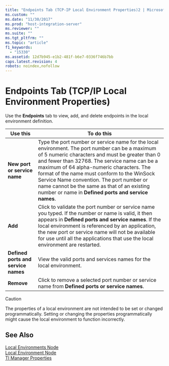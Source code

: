 ```yaml
---
title: "Endpoints Tab (TCP-IP Local Environment Properties)2 | Microsoft Docs"
ms.custom: ""
ms.date: "11/30/2017"
ms.prod: "host-integration-server"
ms.reviewer: ""
ms.suite: ""
ms.tgt_pltfrm: ""
ms.topic: "article"
f1_keywords: 
  - "15330"
ms.assetid: 12d7b945-e1b2-481f-b6e7-0336f746b7bb
caps.latest.revision: 4
robots: noindex,nofollow
---
```

# Endpoints Tab (TCP/IP Local Environment Properties)
Use the **Endpoints** tab to view, add, and delete endpoints in the local environment definition.  
  
|Use this|To do this|  
|--------------|----------------|  
|**New port or service name**|Type the port number or service name for the local environment. The port number can be a maximum of 5 numeric characters and must be greater than 0 and fewer than 32768. The service name can be a maximum of 64 alpha-numeric characters. The format of the name must conform to the WinSock Service Name convention. The port number or name cannot be the same as that of an existing number or name in **Defined ports and service names**.|  
|**Add**|Click to validate the port number or service name you typed. If the number or name is valid, it then appears in **Defined ports and service names**. If the local environment is referenced by an application, the new port or service name will not be available for use until all the applications that use the local environment are restarted.|  
|**Defined ports and service names**|View the valid ports and services names for the local environment.|  
|**Remove**|Click to remove a selected port number or service name from **Defined ports or service names**.|  
  
> [!CAUTION]
>  The properties of a local environment are not intended to be set or changed programmatically. Setting or changing the properties programmatically might cause the local environment to function incorrectly.  
  
## See Also  
 [Local Environments Node](../core/local-environments-node1.md)   
 [Local Environment Node](../core/local-environment-node2.md)   
 [TI Manager Properties](../core/ti-manager-properties2.md)